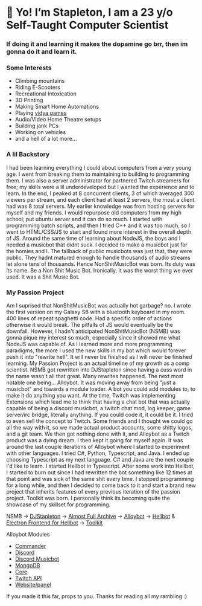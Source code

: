 # 👋 Yo! I’m Stapleton, I am a 23 y/o Self-Taught Computer Scientist
### If doing it and learning it makes the dopamine go brr, then im gonna do it and learn it.

### Some Interests
- Climbing mountains
- Riding E-Scooters
- Recreational Intoxication
- 3D Printing
- Making Smart Home Automations
- Playing [vidya games](https://games.stapleton.pw)
- Audio/Video Home Theatre setups
- Building jank PCs
- Working on vehicles
- and a hell of a lot more...

### A lil Backstory
I had been learning everything I could about computers from a very young age. I went from breaking them to maintaining to building to programming them.
I was also a server administrator for partnered Twitch streamers for free; my skills were a lil underdeveloped but I wanted the experience and to learn.
In the end, I peaked at 8 concurrent clients, 3 of which averaged 300 viewers per stream, and each client had at least 2 servers, the most a client had was 8 total servers.
My earlier knowledge was from hosting servers for myself and my friends. I would repurpose old computers from my high school; put ubuntu server and it can do so much.
I started with programming batch scripts, and then I tried C++ and it was too much, so I went to HTML/CSS/JS to start and found more interest in the overall depth of JS.
Around the same time of learning about NodeJS, the boys and I needed a musicbot that didnt suck. I decided to make a musicbot just for the homies and I.
The fallback of public musicbots was just that, they were public. They hadnt matured enough to handle thousands of audio streams let alone tens of thousands.
Hence NonShitMusicBot was born. Its duty was its name. Be a Non Shit Music Bot. Ironically, it was the worst thing we ever used. It was a Shit Music Bot.

### My Passion Project
Am I suprised that NonShitMusicBot was actually hot garbage? no. I wrote the first version on my Galaxy S6 with a bluetooth keyboard in my room.
400 lines of repeat spaghetti code. Had a specific order of actions otherwise it would break. The pitfalls of JS would eventually be the downfall.
However, I hadn't anticipated NonShitMusicBot (NSMB) was gonna pique my interest so much, especially since it showed me what NodeJS was capable of.
As I learned more and more programming paradigms, the more I used the new skills in my bot which would forever push it into "rewrite hell".
It will never be finished as I will never be finished learning. My Passion Project is an actual timeline of my growth as a comp scientist.
NSMB got rewritten into DJStapleton since having a cuss word in the name wasn't all that great. Many rewrites happened. The next most notable one being...
Alloybot. It was moving away from being "just a musicbot" and towards a module loader. A bot you could add modules to, to make it do anything you want.
At the time, Twitch was implementing Extensions which lead me to think that having a chat bot that was actually capable of being a discord musicbot, 
a twitch chat mod, log keeper, game server/irc bridge, literally anything. If you could code it, it could be it. I tried to even sell the concept to Twitch.
Some friends and I thought we could go all the way with it, so we made actual product accounts, some shitty logos, and a git team.
We then got nothing done with it, and Alloybot as a Twitch product was a dying dream. I then kept it going for myself again.
It was around the last couple iterations of Alloybot where I started to experiment with other languages. I tried C#, Python, Typescript, and Java.
I ended up choosing Typescript as my next language. C# and Java are the next couple I'd like to learn. I started Hellbot in Typescript.
After some work into Hellbot, I started to burn out since I had rewritten the bot something like 12 times at that point and was sick of the same shit every time.
I stopped programming for a long while, and then I decided to come back to it and start a brand new project that inherits features of every previous iteration of the passion project.
Toolkit was born. I personally think its becoming quite the showcase of my skillset for programming.

NSMB -> 
[DJStapleton](https://github.com/Stapleton/dj-stapleton) -> 
[Almost Full Archive](https://github.com/Stapleton/Bot-Archive) -> 
[Alloybot](https://github.com/Stapleton/Alloybot-V69) -> 
[Hellbot](https://github.com/Stapleton/Hellbot) & 
[Electron Frontend for Hellbot](https://github.com/Stapleton/Hellbot-Electron) -> 
[Toolkit](https://github.com/Stapleton/Toolkit) 

Alloybot Modules  
- [Commander](https://github.com/Stapleton/ADT-commander)
- [Discord](https://github.com/Stapleton/ADT-discord)
- [Discord Musicbot](https://github.com/Stapleton/ADT-discord-musicbot)
- [MongoDB](https://github.com/Stapleton/ADT-mongodb)
- [Core](https://github.com/Stapleton/ADT-alloybot-core)
- [Twitch API](https://github.com/Stapleton/ADT-twitch-api-library)
- [Website/panel](https://github.com/Stapleton/ADT-alloybot.io)


If you made it this far, props to you. Thanks for reading all my rambling :)
<!---
Stapleton/Stapleton is a ✨ special ✨ repository because its `README.md` (this file) appears on your GitHub profile.
You can click the Preview link to take a look at your changes.
--->

